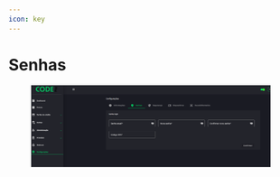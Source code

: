 ```yaml
---
icon: key
---
```


# Senhas



<figure><img src="../.gitbook/assets/image (30).png" alt=""><figcaption></figcaption></figure>

